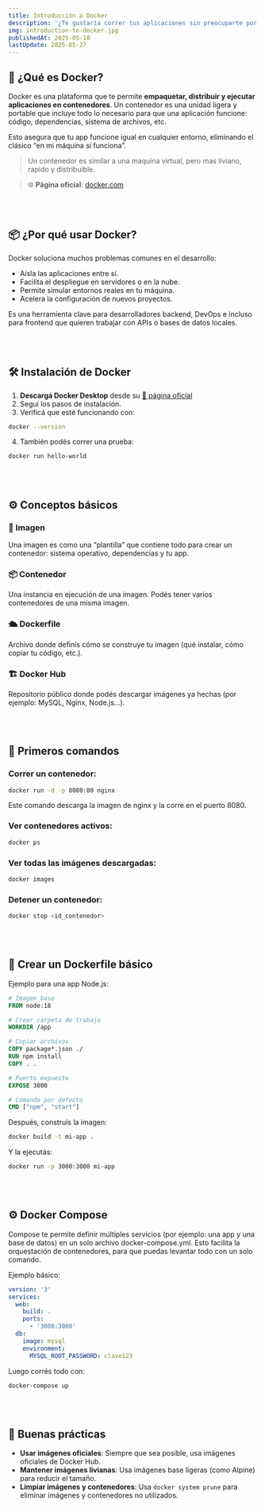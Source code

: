 ```yaml
---
title: Introducción a Docker
description: '¿Te gustaría correr tus aplicaciones sin preocuparte por configuraciones, versiones o dependencias? En este artículo te presento Docker, una herramienta clave para cualquier desarrollador moderno. Aprendé desde cero qué es, cómo funciona y cómo crear tus propios contenedores paso a paso.'
img: introduction-to-docker.jpg
publishedAt: 2025-05-10
lastUpdate: 2025-05-27
---
```


## 🐳 ¿Qué es Docker?

Docker es una plataforma que te permite **empaquetar, distribuir y ejecutar aplicaciones en contenedores**. Un contenedor es una unidad ligera y portable que incluye todo lo necesario para que una aplicación funcione: código, dependencias, sistema de archivos, etc.

Esto asegura que tu app funcione igual en cualquier entorno, eliminando el clásico “en mi máquina sí funciona”.

> Un contenedor es similar a una maquina virtual, pero mas liviano, rapido y distribuible.

> 🌐 **Página oficial**: <a href="https://www.docker.com/" target="_blank" rel="noopener noreferrer">docker.com</a>

<br /><br />

## 📦 ¿Por qué usar Docker?

Docker soluciona muchos problemas comunes en el desarrollo:

- Aísla las aplicaciones entre sí.
- Facilita el despliegue en servidores o en la nube.
- Permite simular entornos reales en tu máquina.
- Acelera la configuración de nuevos proyectos.

Es una herramienta clave para desarrolladores backend, DevOps e incluso para frontend que quieren trabajar con APIs o bases de datos locales.

<br /><br />

## 🛠️ Instalación de Docker

1. **Descargá Docker Desktop** desde su <a href="https://www.docker.com/products/docker-desktop" target="_blank" rel="noopener noreferrer">🔗 página oficial</a>
2. Seguí los pasos de instalación.
3. Verificá que esté funcionando con:

```bash
docker --version
```

4. También podés correr una prueba:

```bash
docker run hello-world
```

<br /><br />

## ⚙️ Conceptos básicos

### 📁 Imagen

Una imagen es como una “plantilla” que contiene todo para crear un contenedor: sistema operativo, dependencias y tu app.

### 📦 Contenedor

Una instancia en ejecución de una imagen. Podés tener varios contenedores de una misma imagen.

### 🛳️ Dockerfile

Archivo donde definís cómo se construye tu imagen (qué instalar, cómo copiar tu código, etc.).

### 🏗️ Docker Hub

Repositorio público donde podés descargar imágenes ya hechas (por ejemplo: MySQL, Nginx, Node.js...).

<br /><br />

## 🧪 Primeros comandos

### Correr un contenedor:

```bash
docker run -d -p 8080:80 nginx
```

Este comando descarga la imagen de nginx y la corre en el puerto 8080.

### Ver contenedores activos:

```bash
docker ps
```

### Ver todas las imágenes descargadas:

```bash
docker images
```

### Detener un contenedor:

```bash
docker stop <id_contenedor>
```

<br /><br />

## 🧾 Crear un Dockerfile básico

Ejemplo para una app Node.js:

```Dockerfile
# Imagen base
FROM node:18

# Crear carpeta de trabajo
WORKDIR /app

# Copiar archivos
COPY package*.json ./
RUN npm install
COPY . .

# Puerto expuesto
EXPOSE 3000

# Comando por defecto
CMD ["npm", "start"]
```

Después, construís la imagen:

```bash
docker build -t mi-app .
```

Y la ejecutás:

```bash
docker run -p 3000:3000 mi-app
```

<br /><br />

## ⚙️ Docker Compose

Compose te permite definir múltiples servicios (por ejemplo: una app y una base de datos) en un solo archivo docker-compose.yml. Esto facilita la orquestación de contenedores, para que puedas levantar todo con un solo comando.

Ejemplo básico:

```yaml
version: '3'
services:
  web:
    build: .
    ports:
      - '3000:3000'
  db:
    image: mysql
    environment:
      MYSQL_ROOT_PASSWORD: clave123
```

Luego corrés todo con:

```bash
docker-compose up
```

<br /><br />

## 🚢 Buenas prácticas

- **Usar imágenes oficiales**: Siempre que sea posible, usa imágenes oficiales de Docker Hub.
- **Mantener imágenes livianas**: Usa imágenes base ligeras (como Alpine) para reducir el tamaño.
- **Limpiar imágenes y contenedores**: Usa `docker system prune` para eliminar imágenes y contenedores no utilizados.
